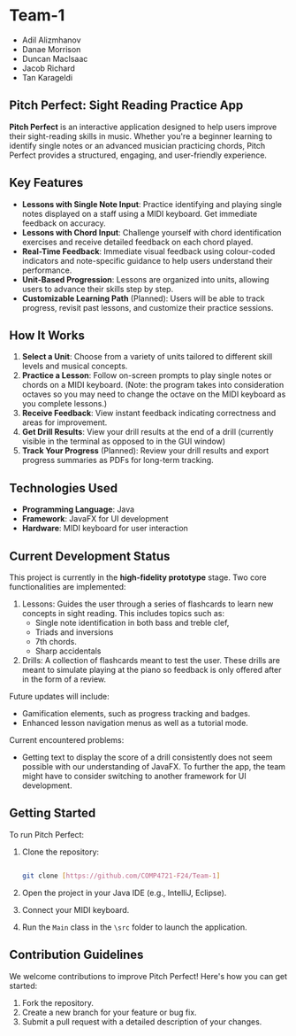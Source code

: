 # Team-1

- Adil Alizmhanov
- Danae Morrison
- Duncan MacIsaac
- Jacob Richard
- Tan Karageldi

## Pitch Perfect: Sight Reading Practice App

**Pitch Perfect** is an interactive application designed to help users improve their sight-reading skills in music. Whether you're a beginner learning to identify single notes or an advanced musician practicing chords, Pitch Perfect provides a structured, engaging, and user-friendly experience.

## Key Features

- **Lessons with Single Note Input**: Practice identifying and playing single notes displayed on a staff using a MIDI keyboard. Get immediate feedback on accuracy.
- **Lessons with Chord Input**: Challenge yourself with chord identification exercises and receive detailed feedback on each chord played.
- **Real-Time Feedback**: Immediate visual feedback using colour-coded indicators and note-specific guidance to help users understand their performance.
- **Unit-Based Progression**: Lessons are organized into units, allowing users to advance their skills step by step.
- **Customizable Learning Path** (Planned): Users will be able to track progress, revisit past lessons, and customize their practice sessions.

## How It Works

1. **Select a Unit**: Choose from a variety of units tailored to different skill levels and musical concepts.
2. **Practice a Lesson**: Follow on-screen prompts to play single notes or chords on a MIDI keyboard. (Note: the program takes into consideration octaves so you may need to change the octave on the MIDI keyboard as you complete lessons.)
3. **Receive Feedback**: View instant feedback indicating correctness and areas for improvement.
4. **Get Drill Results**: View your drill results at the end of a drill (currently visible in the terminal as opposed to in the GUI window)
6. **Track Your Progress** (Planned): Review your drill results and export progress summaries as PDFs for long-term tracking.

## Technologies Used

- **Programming Language**: Java
- **Framework**: JavaFX for UI development
- **Hardware**: MIDI keyboard for user interaction

## Current Development Status

This project is currently in the **high-fidelity prototype** stage. Two core functionalities are implemented:

1. Lessons: Guides the user through a series of flashcards to learn new concepts in sight reading. This includes topics such as:
   - Single note identification in both bass and treble clef,
   - Triads and inversions
   - 7th chords.
   - Sharp accidentals
2. Drills: A collection of flashcards meant to test the user. These drills are meant to simulate playing at the piano so feedback is only offered after in the form of a review.

Future updates will include:

- Gamification elements, such as progress tracking and badges.
- Enhanced lesson navigation menus as well as a tutorial mode.

Current encountered problems:
- Getting text to display the score of a drill consistently does not seem possible with our understanding of JavaFX. To further the app, the team might have to consider switching to another framework for UI development.

## Getting Started

To run Pitch Perfect:

1. Clone the repository:

   ```bash

   git clone [https://github.com/COMP4721-F24/Team-1]
   ```

2. Open the project in your Java IDE (e.g., IntelliJ, Eclipse).
3. Connect your MIDI keyboard.
4. Run the `Main` class in the `\src` folder to launch the application.


## Contribution Guidelines

We welcome contributions to improve Pitch Perfect! Here's how you can get started:

1. Fork the repository.
2. Create a new branch for your feature or bug fix.
3. Submit a pull request with a detailed description of your changes.
